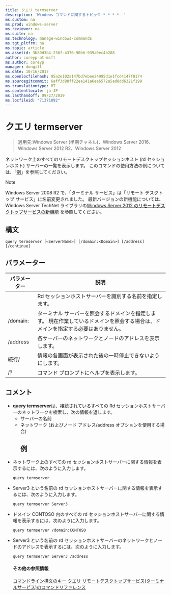 ```yaml
---
title: クエリ termserver
description: 'Windows コマンドに関するトピック * * * *- '
ms.custom: na
ms.prod: windows-server
ms.reviewer: na
ms.suite: na
ms.technology: manage-windows-commands
ms.tgt_pltfrm: na
ms.topic: article
ms.assetid: 3b89d3b4-236f-4376-90b6-939a0ec4b288
author: coreyp-at-msft
ms.author: coreyp
manager: dongill
ms.date: 10/16/2017
ms.openlocfilehash: 95a2e102a147bd7ebee24995d1e1fcd4147f8174
ms.sourcegitcommit: 6aff3d88ff22ea141a6ea6572a5ad8dd6321f199
ms.translationtype: MT
ms.contentlocale: ja-JP
ms.lasthandoff: 09/27/2019
ms.locfileid: "71371892"
---
```

# <a name="query-termserver"></a>クエリ termserver

>適用先:Windows Server (半期チャネル)、Windows Server 2016、Windows Server 2012 R2、Windows Server 2012

ネットワーク上のすべてのリモートデスクトップセッションホスト (rd セッションホスト) サーバーの一覧を表示します。
このコマンドの使用方法の例については、「[例](#BKMK_examples)」を参照してください。
> [!NOTE]
> Windows Server 2008 R2 で、「ターミナル サービス」は「リモート デスクトップ サービス」に名前変更されました。 最新バージョンの新機能については、Windows Server TechNet ライブラリの[Windows Server 2012 のリモートデスクトップサービスの新機能](https://technet.microsoft.com/library/hh831527) を参照してください。
> ## <a name="syntax"></a>構文
> ```
> query termserver [<ServerName>] [/domain:<Domain>] [/address] [/continue]
> ```
> ## <a name="parameters"></a>パラメーター
> 
> |    パラメーター     |                                                                        説明                                                                         |
> |------------------|------------------------------------------------------------------------------------------------------------------------------------------------------------|
> |   <ServerName>   |                                               Rd セッションホストサーバーを識別する名前を指定します。                                               |
> | /domain: <Domain> | ターミナル サーバーを照会するドメインを指定します。 現在作業しているドメインを照会する場合は、ドメインを指定する必要はありません。 |
> |     /address     |                                                  各サーバーのネットワークとノードのアドレスを表示します。                                                  |
> |    続行/     |                                              情報の各画面が表示された後の一時停止できないようにします。                                               |
> |        /?        |                                                            コマンド プロンプトにヘルプを表示します。                                                            |
> 
> ## <a name="remarks"></a>コメント
> - **query termserver**は、接続されているすべての Rd セッションホストサーバーのネットワークを検索し、次の情報を返します。
>   - サーバーの名前
>   - ネットワーク (およびノード アドレス/address オプションを使用する場合)
>     ## <a name="BKMK_examples"></a>例
> - ネットワーク上のすべての rd セッションホストサーバーに関する情報を表示するには、次のように入力します。
>   ```
>   query termserver
>   ```
> - Server3 という名前の rd セッションホストサーバーに関する情報を表示するには、次のように入力します。
>   ```
>   query termserver Server3
>   ```
> - ドメイン CONTOSO 内のすべての rd セッションホストサーバーに関する情報を表示するには、次のように入力します。
>   ```
>   query termserver /domain:CONTOSO
>   ```
> - Server3 という名前の rd セッションホストサーバーのネットワークとノードのアドレスを表示するには、次のように入力します。
>   ```
>   query termserver Server3 /address
>   ```
>   #### <a name="additional-references"></a>その他の参照情報
>   [コマンドライン構文のキー](command-line-syntax-key.md)
>   [クエリ](query.md)
>   [リモートデスクトップサービス&#40;ターミナルサービス&#41;のコマンドリファレンス](remote-desktop-services-terminal-services-command-reference.md)
